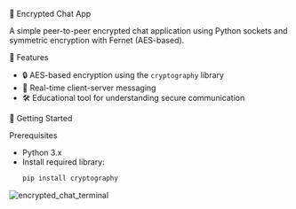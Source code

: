 🔐 Encrypted Chat App

A simple peer-to-peer encrypted chat application using Python sockets and symmetric encryption with Fernet (AES-based).

📌 Features
- 🔒 AES-based encryption using the `cryptography` library
- 💬 Real-time client-server messaging
- 🛠️ Educational tool for understanding secure communication

🚀 Getting Started

Prerequisites
- Python 3.x
- Install required library:
  ```bash
  pip install cryptography
![encrypted_chat_terminal](https://github.com/user-attachments/assets/30d49d86-af2f-47bc-beb4-c030fb72b864)

